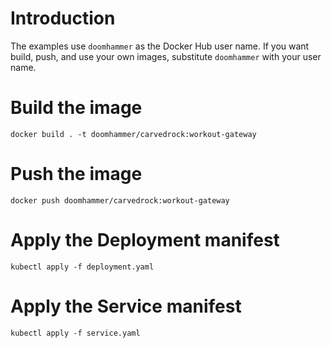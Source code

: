 # Introduction

The examples use `doomhammer` as the Docker Hub user name. If you want build,
push, and use your own images, substitute `doomhammer` with your user name.

# Build the image

`docker build . -t doomhammer/carvedrock:workout-gateway`

# Push the image

`docker push doomhammer/carvedrock:workout-gateway`

# Apply the Deployment manifest

`kubectl apply -f deployment.yaml`

# Apply the Service manifest

`kubectl apply -f service.yaml`
